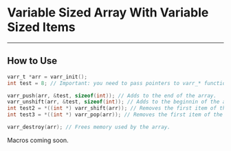 # Variable Sized Array With Variable Sized Items
---

## How to Use
```c
varr_t *arr = varr_init();
int test = 8; // Important: you need to pass pointers to varr_* functions.

varr_push(arr, &test, sizeof(int)); // Adds to the end of the array.
varr_unshift(arr, &test, sizeof(int)); // Adds to the beginnin of the array.
int test2 = *((int *) varr_shift(arr)); // Removes the first item of the array and returns it.
int test3 = *((int *) varr_pop(arr)); // Removes the first item of the array and returns it.

varr_destroy(arr); // Frees memory used by the array.
```

Macros coming soon.
